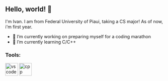 ## Hello, world! 👋

I'm Ivan. I am from Federal University of Piaui, taking a CS major! As of now, i'm first year.

- 🔭 I’m currently working on preparing myself for a coding marathon
- 🌱 I’m currently learning C/C++

### Tools:
[<img src='https://upload.wikimedia.org/wikipedia/commons/thumb/2/2d/Visual_Studio_Code_1.18_icon.svg/1200px-Visual_Studio_Code_1.18_icon.svg.png' alt='vscode' height='40'>](https://github.com/ivandraws)  [<img src='https://upload.wikimedia.org/wikipedia/commons/1/18/ISO_C%2B%2B_Logo.svg' alt='cpp' height='40'>](https://github.com/ivandraws)


<!--
**IvanGamesBR/IvanGamesBR** is a ✨ _special_ ✨ repository because its `README.md` (this file) appears on your GitHub profile.

Here are some ideas to get you started:

- 🔭 I’m currently working on ...
- 🌱 I’m currently learning ...
- 👯 I’m looking to collaborate on ...
- 🤔 I’m looking for help with ...
- 💬 Ask me about ...
- 📫 How to reach me: ...
- 😄 Pronouns: ...
- ⚡ Fun fact: ...
-->
